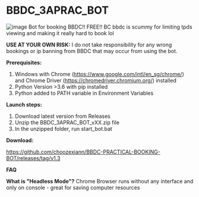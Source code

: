 # BBDC_3APRAC_BOT
![image](https://user-images.githubusercontent.com/99162756/169842764-7f068ba9-438c-4d6b-8227-8b7b7afd15f0.png)
 Bot for booking BBDC!! FREE!!
 BC bbdc is scummy for limiting tpds viewing and making it really hard to book lol

**USE AT YOUR OWN RISK:**
I do not take responsibility for any wrong bookings or ip banning from BBDC that may occur from using the bot.

**Prerequisites:**
1. Windows with Chrome (https://www.google.com/intl/en_sg/chrome/) and Chrome Driver (https://chromedriver.chromium.org/) installed
2. Python Version >3.6 with pip installed
3. Python added to PATH variable in Environment Variables



**Launch steps:**
1. Download latest version from Releases
2. Unzip the BBDC_3APRAC_BOT_vXX.zip file
3. In the unzipped folder, run start_bot.bat

**Download:**

https://github.com/choozexiann/BBDC-PRACTICAL-BOOKING-BOT/releases/tag/v1.3

**FAQ**

**What is "Headless Mode"?**
Chrome Browser runs without any interface and only on console - great for saving computer resources
